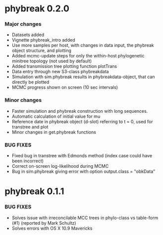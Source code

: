 # phybreak 0.2.0

### Major changes
* Datasets added
* Vignette phybreak_intro added
* Use more samples per host, with changes in data input, the phybreak object structure, and plotting
* Added mcmc-update steps for only the within-host phylogenetic minitree topology (not used by default)
* Added transmission tree plotting function plotTrans
* Data entry through new S3-class phybreakdata
* Simulation with sim.phybreak results in phybreakdata-object, that can directly be plotted
* MCMC progress shown on screen (10 sec intervals)

### Minor changes
* Faster simulation and phybreak construction with long sequences.
* Automatic calculation of initial value for mu
* Reference date in phybreak object (d-slot) referring to t = 0, used for transtree and plot
* Minor changes in get.phybreak functions

### BUG FIXES
* Fixed bug in transtree with Edmonds method (index case could have been incorrect)
* Correct on-screen log-likelihood during MCMC
* Bug in sim.phybreak giving error with option output.class = "obkData"


# phybreak 0.1.1

### BUG FIXES

* Solves issue with irreconcilable MCC trees in phylo-class vs table-form (#1) (reported by Mark Schultz)  
* Solves errors with OS X 10.9 Mavericks

